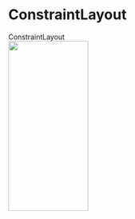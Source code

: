 # ConstraintLayout
ConstraintLayout<br>
<img src="https://user-images.githubusercontent.com/82036757/207896989-e4893881-a24f-4d9f-a6dd-eb8cffdd3cfd.png" width="160" height="340">
